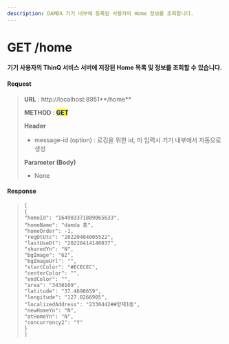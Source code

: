 ```yaml
---
description: DAMDA 기기 내부에 등록된 사용자의 Home 정보를 조회합니다.
---
```


# GET /home

#### 기기 사용자의 ThinQ 서비스 서버에 저장된 Home 목록 및 정보를 조회할 수 있습니다. &#x20;

#### Request

> **URL** : http://localhost:8951**/home**
>
> **METHOD** : <mark style="color:blue;">**GET**</mark>
>
> **Header**&#x20;
>
> * message-id (option) : 로깅을 위한 id, 미 입력시 기기 내부에서 자동으로 생성
>
> **Parameter (Body)**
>
> * None

#### **Response**

> `[`    \
> &#x20;   `{`\
> &#x20;       `"homeId": "164903371889065633",`\
> &#x20;       `"homeName": "damda 홈",`\
> &#x20;       `"homeOrder": -1,`\
> &#x20;       `"regDtUtc": "20220404005522",`\
> &#x20;       `"lastUseDt": "20220414140037",`\
> &#x20;       `"sharedYn": "N",`\
> &#x20;       `"bgImage": "62",`\
> &#x20;       `"bgImageUrl": "",`\
> &#x20;       `"startColor": "#ECECEC",`\
> &#x20;       `"centerColor": "",`\
> &#x20;       `"endColor": "",`\
> &#x20;       `"area": "3430109",`\
> &#x20;       `"latitude": "37.4698659",`\
> &#x20;       `"longitude": "127.0266905",`\
> &#x20;       `"localizedAddress": "2330442##양재1동",`\
> &#x20;       `"newHomeYn": "N",`\
> &#x20;       `"atHomeYn": "N",`\
> &#x20;       `"concurrency2": "Y"`\
> &#x20;   `}`\
> `]`
